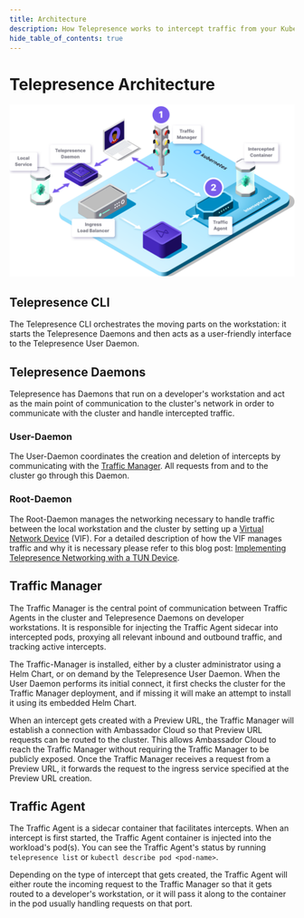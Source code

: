 ```yaml
---
title: Architecture
description: How Telepresence works to intercept traffic from your Kubernetes cluster to code running on your laptop.
hide_table_of_contents: true
---
```


# Telepresence Architecture

![Architecture](../images/TP_Architecture.svg)

## Telepresence CLI

The Telepresence CLI orchestrates the moving parts on the workstation: it starts the Telepresence Daemons and then acts
as a user-friendly interface to the Telepresence User Daemon.

## Telepresence Daemons
Telepresence has Daemons that run on a developer's workstation and act as the main point of communication to the cluster's
network in order to communicate with the cluster and handle intercepted traffic.

### User-Daemon
The User-Daemon coordinates the creation and deletion of intercepts by communicating with the [Traffic Manager](#traffic-manager).
All requests from and to the cluster go through this Daemon.

### Root-Daemon
The Root-Daemon manages the networking necessary to handle traffic between the local workstation and the cluster by setting up a
[Virtual Network Device](tun-device.md) (VIF).  For a detailed description of how the VIF manages traffic and why it is necessary
please refer to this blog post:
[Implementing Telepresence Networking with a TUN Device](https://blog.getambassador.io/implementing-telepresence-networking-with-a-tun-device-a23a786d51e9).

## Traffic Manager

The Traffic Manager is the central point of communication between Traffic Agents in the cluster and Telepresence Daemons
on developer workstations. It is responsible for injecting the Traffic Agent sidecar into intercepted pods, proxying all
relevant inbound and outbound traffic, and tracking active intercepts.

The Traffic-Manager is installed, either by a cluster administrator using a Helm Chart, or on demand by the Telepresence
User Daemon. When the User Daemon performs its initial connect, it first checks the cluster for the Traffic Manager
deployment, and if missing it will make an attempt to install it using its embedded Helm Chart.

When an intercept gets created with a Preview URL, the Traffic Manager will establish a connection with Ambassador Cloud
so that Preview URL requests can be routed to the cluster. This allows Ambassador Cloud to reach the Traffic Manager
without requiring the Traffic Manager to be publicly exposed. Once the Traffic Manager receives a request from a Preview
URL, it forwards the request to the ingress service specified at the Preview URL creation.

## Traffic Agent

The Traffic Agent is a sidecar container that facilitates intercepts. When an intercept is first started, the Traffic Agent
container is injected into the workload's pod(s). You can see the Traffic Agent's status by running `telepresence list`
or `kubectl describe pod <pod-name>`.

Depending on the type of intercept that gets created, the Traffic Agent will either route the incoming request to the
Traffic Manager so that it gets routed to a developer's workstation, or it will pass it along to the container in the
pod usually handling requests on that port.

